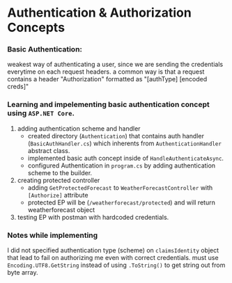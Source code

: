# Authentication & Authorization Concepts

### Basic Authentication:
weakest way of authenticating a user, since we are sending the credentials everytime on each request headers.
a common way is that a request contains a header "Authorization" formatted as "[authType] [encoded creds]"

### Learning and impelementing basic authentication concept using `ASP.NET Core`.
1. adding authentication scheme and handler
    - created directory (`Authentication`) that contains auth handler (`BasicAuthHandler.cs`) which inherents from `AuthenticationHandler` abstract class.
    - implemented basic auth concept inside of `HandleAuthenticateAsync`.
    - configured Authentication in `program.cs` by adding authentication scheme to the builder.
2. creating protected controller
    - adding `GetProtectedForecast` to `WeatherForecastController` with `[Authorize]` attribute
    - protected EP will be (`/weatherforecast/protected`) and will return weatherforecast object
3. testing EP with postman with hardcoded credentials.

### Notes while implementing
I did not specified authentication type (scheme) on `claimsIdentity` object that lead to fail on authorizing me even with correct credentials.
must use `Encoding.UTF8.GetString` instead of using `.ToString()` to get string out from byte array.
